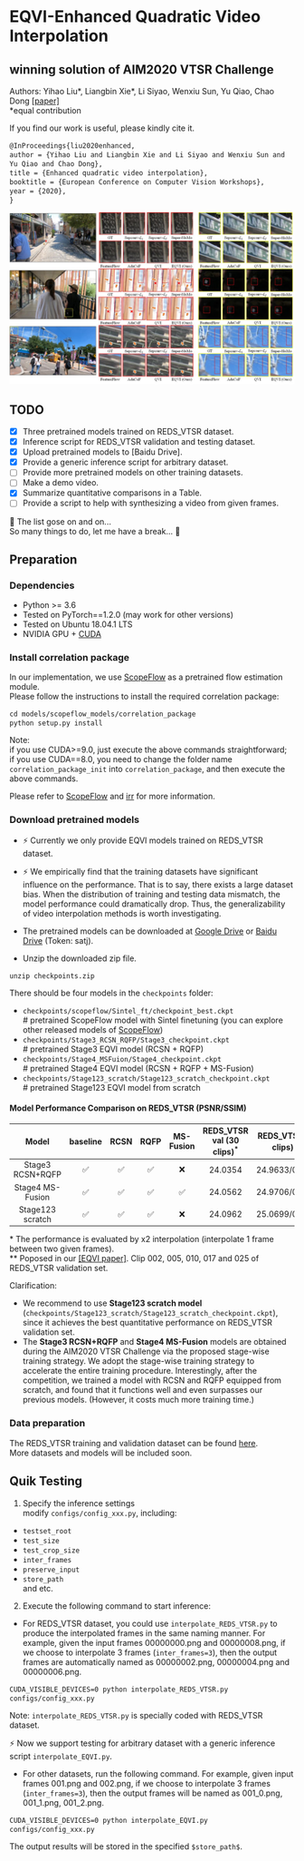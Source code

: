 # EQVI-Enhanced Quadratic Video Interpolation
## winning solution of AIM2020 VTSR Challenge
Authors: Yihao Liu*, Liangbin Xie*, Li Siyao, Wenxiu Sun, Yu Qiao, Chao Dong  [[paper]](https://arxiv.org/pdf/2009.04642.pdf)  
*equal contribution


If you find our work is useful, please kindly cite it.
```
@InProceedings{liu2020enhanced,  
author = {Yihao Liu and Liangbin Xie and Li Siyao and Wenxiu Sun and Yu Qiao and Chao Dong},  
title = {Enhanced quadratic video interpolation},  
booktitle = {European Conference on Computer Vision Workshops},  
year = {2020},  
}
```

![visual_comparison](compare.jpg)

## TODO
- [x] Three pretrained models trained on REDS_VTSR dataset.
- [x] Inference script for REDS_VTSR validation and testing dataset.
- [x] Upload pretrained models to [Baidu Drive].
- [x] Provide a generic inference script for arbitrary dataset.
- [ ] Provide more pretrained models on other training datasets.
- [ ] Make a demo video.
- [x] Summarize quantitative comparisons in a Table.
- [ ] Provide a script to help with synthesizing a video from given frames.
  
:construction_worker: The list gose on and on...  
So many things to do, let me have a break... :see_no_evil:

## Preparation
### Dependencies
- Python >= 3.6
- Tested on PyTorch==1.2.0 (may work for other versions)
- Tested on Ubuntu 18.04.1 LTS
- NVIDIA GPU + [CUDA](https://developer.nvidia.com/cuda-downloads)

### Install correlation package
In our implementation, we use [ScopeFlow](https://github.com/avirambh/ScopeFlow) as a pretrained flow estimation module.  
Please follow the instructions to install the required correlation package:
```
cd models/scopeflow_models/correlation_package
python setup.py install
```
Note:  
if you use CUDA>=9.0, just execute the above commands straightforward;  
if you use CUDA==8.0, you need to change the folder name `correlation_package_init` into `correlation_package`, and then execute the above commands.

Please refer to [ScopeFlow](https://github.com/avirambh/ScopeFlow) and [irr](https://github.com/visinf/irr) for more information.

### Download pretrained models
- :zap: Currently we only provide EQVI models trained on REDS_VTSR dataset.
- :zap: We empirically find that the training datasets have significant influence on the performance. That is to say, there exists a large dataset bias. When
the distribution of training and testing data mismatch, the model performance could dramatically drop. Thus, the generalizability of video interpolation methods is worth investigating.

- The pretrained models can be downloaded at [Google Drive](https://drive.google.com/file/d/1n1N8Sc2HK5Wy0JHX5FXviO1aV73cWXOD/view?usp=sharing) or [Baidu Drive](https://pan.baidu.com/s/1MzXkowNePlZ8u3xVQm6l_g) (Token: satj).
- Unzip the downloaded zip file.
```
unzip checkpoints.zip
```
There should be four models in the `checkpoints` folder:
- `checkpoints/scopeflow/Sintel_ft/checkpoint_best.ckpt`   
\# pretrained ScopeFlow model with Sintel finetuning (you can explore other released models of [ScopeFlow](https://github.com/avirambh/ScopeFlow))
- `checkpoints/Stage3_RCSN_RQFP/Stage3_checkpoint.ckpt`    
\# pretrained Stage3 EQVI model (RCSN + RQFP)
- `checkpoints/Stage4_MSFuion/Stage4_checkpoint.ckpt`      
\# pretrained Stage4 EQVI model (RCSN + RQFP + MS-Fusion)
- `checkpoints/Stage123_scratch/Stage123_scratch_checkpoint.ckpt`  
\# pretrained Stage123 EQVI model from scratch

#### Model Performance Comparison on REDS_VTSR (PSNR/SSIM)
| Model             |  baseline           | RCSN                | RQFP                 | MS-Fusion            | REDS_VTSR val (30 clips)<sup>*</sup>         |    REDS_VTSR5 (5 clips) <sup>**</sup>         |
| :----------------:| :--------------:    | :---------------:   |:-----------------:   | :------------------: | :------------------------------: | :------------------------------: |
|Stage3 RCSN+RQFP   | :white_check_mark:  | :white_check_mark:  | :white_check_mark:   |  :x:                 |     24.0354                    |      24.9633/0.7268          |
|Stage4 MS-Fusion   | :white_check_mark:  | :white_check_mark:  | :white_check_mark:   |  :white_check_mark:  |     24.0562                    |      24.9706/0.7263          |
|Stage123 scratch   | :white_check_mark:  | :white_check_mark:  | :white_check_mark:   |  :x:                 |     24.0962                    |      25.0699/0.7296          |

\* The performance is evaluated by x2 interpolation (interpolate 1 frame between two given frames).  
\** Poposed in our [[EQVI paper]](https://arxiv.org/pdf/2009.04642.pdf). Clip 002, 005, 010, 017 and 025 of REDS_VTSR validation set.
  
Clarification:
- We recommend to use **Stage123 scratch model** (`checkpoints/Stage123_scratch/Stage123_scratch_checkpoint.ckpt`), since it achieves the best quantitative performance on REDS_VTSR validation set.
- The **Stage3 RCSN+RQFP** and **Stage4 MS-Fusion** models are obtained during the AIM2020 VTSR Challenge via the proposed stage-wise training strategy. We adopt the stage-wise training strategy to accelerate the entire training procedure. Interestingly, after the competition, we trained a model with RCSN and RQFP equipped from scratch, and found that it functions well and even surpasses our previous models. (However, it costs much more training time.)

### Data preparation
The REDS_VTSR training and validation dataset can be found [here](https://competitions.codalab.org/competitions/24584#participate-get-data).  
More datasets and models will be included soon.

## Quik Testing
1. Specify the inference settings  
modify `configs/config_xxx.py`, including:  
  - `testset_root` 
  - `test_size`
  - `test_crop_size`
  - `inter_frames`
  - `preserve_input`
  - `store_path`  
and etc.
 
2. Execute the following command to start inference:
  - For REDS_VTSR dataset, you could use `interpolate_REDS_VTSR.py` to produce the interpolated frames in the same naming manner. For example, given the input frames 00000000.png and 00000008.png, if we choose to interpolate 3 frames (`inter_frames=3`), then the output frames are automatically named as 00000002.png, 00000004.png and 00000006.png.
```
CUDA_VISIBLE_DEVICES=0 python interpolate_REDS_VTSR.py configs/config_xxx.py
```
Note: `interpolate_REDS_VTSR.py` is specially coded with REDS_VTSR dataset.

:zap: Now we support testing for arbitrary dataset with a generic inference script `interpolate_EQVI.py`. 
  - For other datasets, run the following command. For example, given input frames 001.png and 002.png, if we choose to interpolate 3 frames (`inter_frames=3`), then the output frames will be named as 001_0.png, 001_1.png, 001_2.png.
```
CUDA_VISIBLE_DEVICES=0 python interpolate_EQVI.py configs/config_xxx.py
```
The output results will be stored in the specified `$store_path$`.  


